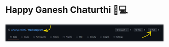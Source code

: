 # Happy Ganesh Chaturthi 🙌💻
![](https://github.com/Ananya-0306/Hackstagram/blob/main/Screenshot%202021-09-06%20165118.png)
